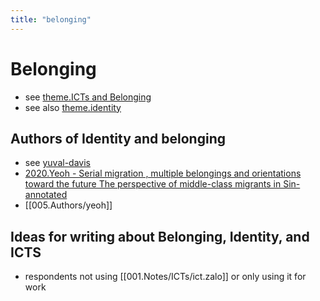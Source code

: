 ```yaml
---
title: "belonging"
---
```


# Belonging
- see [theme.ICTs and Belonging](009.Themes/Identity%20and%20Belonging/theme.ICTs%20and%20Belonging.md)
- see also [theme.identity](009.Themes/Identity%20and%20Belonging/theme.identity.md)

## Authors of Identity and belonging
- see [yuval-davis](005.Authors/yuval-davis.md)
- [2020.Yeoh - Serial migration , multiple belongings and orientations toward the future The perspective of middle-class migrants in Sin-annotated](002.Literature%20Notes/2020.Yeoh%20-%20Serial%20migration%20,%20multiple%20belongings%20and%20orientations%20toward%20the%20future%20The%20perspective%20of%20middle-class%20migrants%20in%20Sin-annotated.md)
- [[005.Authors/yeoh]]


## Ideas for writing about Belonging, Identity, and ICTS
- respondents not using [[001.Notes/ICTs/ict.zalo]] or only using it for work